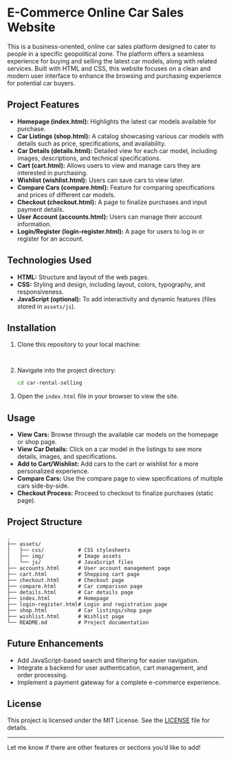 # E-Commerce Online Car Sales Website

This is a business-oriented, online car sales platform designed to cater to people in a specific geopolitical zone. The platform offers a seamless experience for buying and selling the latest car models, along with related services. Built with HTML and CSS, this website focuses on a clean and modern user interface to enhance the browsing and purchasing experience for potential car buyers.

## Project Features

- **Homepage (index.html):** Highlights the latest car models available for purchase.
- **Car Listings (shop.html):** A catalog showcasing various car models with details such as price, specifications, and availability.
- **Car Details (details.html):** Detailed view for each car model, including images, descriptions, and technical specifications.
- **Cart (cart.html):** Allows users to view and manage cars they are interested in purchasing.
- **Wishlist (wishlist.html):** Users can save cars to view later.
- **Compare Cars (compare.html):** Feature for comparing specifications and prices of different car models.
- **Checkout (checkout.html):** A page to finalize purchases and input payment details.
- **User Account (accounts.html):** Users can manage their account information.
- **Login/Register (login-register.html):** A page for users to log in or register for an account.

## Technologies Used

- **HTML:** Structure and layout of the web pages.
- **CSS:** Styling and design, including layout, colors, typography, and responsiveness.
- **JavaScript (optional):** To add interactivity and dynamic features (files stored in `assets/js`).

## Installation

1. Clone this repository to your local machine:
   ```bash
 
   ```
2. Navigate into the project directory:
   ```bash
   cd car-rental-selling
   ```
3. Open the `index.html` file in your browser to view the site.

## Usage

- **View Cars:** Browse through the available car models on the homepage or shop page.
- **View Car Details:** Click on a car model in the listings to see more details, images, and specifications.
- **Add to Cart/Wishlist:** Add cars to the cart or wishlist for a more personalized experience.
- **Compare Cars:** Use the compare page to view specifications of multiple cars side-by-side.
- **Checkout Process:** Proceed to checkout to finalize purchases (static page).

## Project Structure

```
.
├── assets/
│   ├── css/           # CSS stylesheets
│   ├── img/           # Image assets
│   └── js/            # JavaScript files
├── accounts.html      # User account management page
├── cart.html          # Shopping cart page
├── checkout.html      # Checkout page
├── compare.html       # Car comparison page
├── details.html       # Car details page
├── index.html         # Homepage
├── login-register.html# Login and registration page
├── shop.html          # Car listings/shop page
├── wishlist.html      # Wishlist page
└── README.md          # Project documentation
```

## Future Enhancements

- Add JavaScript-based search and filtering for easier navigation.
- Integrate a backend for user authentication, cart management, and order processing.
- Implement a payment gateway for a complete e-commerce experience.

## License

This project is licensed under the MIT License. See the [LICENSE](LICENSE) file for details.

---

Let me know if there are other features or sections you’d like to add!
